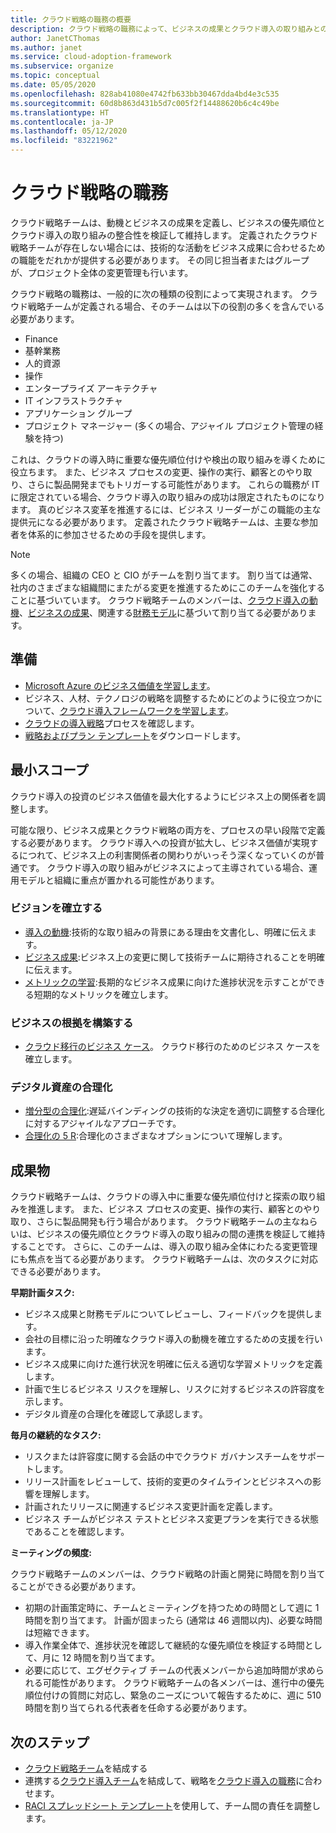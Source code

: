 ```yaml
---
title: クラウド戦略の職務の概要
description: クラウド戦略の職務によって、ビジネスの成果とクラウド導入の取り組みとの連携を実現する方法について説明します。
author: JanetCThomas
ms.author: janet
ms.service: cloud-adoption-framework
ms.subservice: organize
ms.topic: conceptual
ms.date: 05/05/2020
ms.openlocfilehash: 828ab41080e4742fb633bb30467dda4bd4e3c535
ms.sourcegitcommit: 60d8b863d431b5d7c005f2f14488620b6c4c49be
ms.translationtype: HT
ms.contentlocale: ja-JP
ms.lasthandoff: 05/12/2020
ms.locfileid: "83221962"
---
```

<!-- docsTest:ignore Microsoft-Cloud-Adoption-Framework-Strategy-and-Plan-Template -->

# <a name="cloud-strategy-functions"></a>クラウド戦略の職務

クラウド戦略チームは、動機とビジネスの成果を定義し、ビジネスの優先順位とクラウド導入の取り組みの整合性を検証して維持します。 定義されたクラウド戦略チームが存在しない場合には、技術的な活動をビジネス成果に合わせるための職能をだれかが提供する必要があります。 その同じ担当者またはグループが、プロジェクト全体の変更管理も行います。

クラウド戦略の職務は、一般的に次の種類の役割によって実現されます。 クラウド戦略チームが定義される場合、そのチームは以下の役割の多くを含んでいる必要があります。

- Finance
- 基幹業務
- 人的資源
- 操作
- エンタープライズ アーキテクチャ
- IT インフラストラクチャ
- アプリケーション グループ
- プロジェクト マネージャー (多くの場合、アジャイル プロジェクト管理の経験を持つ)

これは、クラウドの導入時に重要な優先順位付けや検出の取り組みを導くために役立ちます。 また、ビジネス プロセスの変更、操作の実行、顧客とのやり取り、さらに製品開発までもトリガーする可能性があります。 これらの職務が IT に限定されている場合、クラウド導入の取り組みの成功は限定されたものになります。 真のビジネス変革を推進するには、ビジネス リーダーがこの職能の主な提供元になる必要があります。 定義されたクラウド戦略チームは、主要な参加者を体系的に参加させるための手段を提供します。

> [!NOTE]
> 多くの場合、組織の CEO と CIO がチームを割り当てます。 割り当ては通常、社内のさまざまな組織間にまたがる変更を推進するためにこのチームを強化することに基づいています。 クラウド戦略チームのメンバーは、[クラウド導入の動機](../strategy/motivations.md)、[ビジネスの成果](../strategy/business-outcomes/index.md)、関連する[財務モデル](../strategy/financial-models.md)に基づいて割り当てる必要があります。

## <a name="preparation"></a>準備

- [Microsoft Azure のビジネス価値を学習します](https://docs.microsoft.com/learn/paths/learn-business-value-of-azure)。
- ビジネス、人材、テクノロジの戦略を調整するためにどのように役立つかについて、[クラウド導入フレームワークを学習します](https://docs.microsoft.com/learn/modules/microsoft-cloud-adoption-framework-for-azure)。
- [クラウドの導入戦略](../strategy/index.md)プロセスを確認します。
- [戦略およびプラン テンプレート](https://archcenter.blob.core.windows.net/cdn/fusion/readiness/Microsoft-Cloud-Adoption-Framework-Strategy-and-Plan-Template.docx)をダウンロードします。

## <a name="minimum-scope"></a>最小スコープ

クラウド導入の投資のビジネス価値を最大化するようにビジネス上の関係者を調整します。

可能な限り、ビジネス成果とクラウド戦略の両方を、プロセスの早い段階で定義する必要があります。 クラウド導入への投資が拡大し、ビジネス価値が実現するにつれて、ビジネス上の利害関係者の関わりがいっそう深くなっていくのが普通です。 クラウド導入の取り組みがビジネスによって主導されている場合、運用モデルと組織に重点が置かれる可能性があります。

### <a name="establish-a-vision"></a>ビジョンを確立する

- [導入の動機](../strategy/motivations.md):技術的な取り組みの背景にある理由を文書化し、明確に伝えます。
- [ビジネス成果](../strategy/business-outcomes/index.md):ビジネス上の変更に関して技術チームに期待されることを明確に伝えます。
- [メトリックの学習](../strategy/learning-metrics.md):長期的なビジネス成果に向けた進捗状況を示すことができる短期的なメトリックを確立します。

### <a name="build-business-justification"></a>ビジネスの根拠を構築する

- [クラウド移行のビジネス ケース](../strategy/cloud-migration-business-case.md)。 クラウド移行のためのビジネス ケースを確立します。

### <a name="rationalize-the-digital-estate"></a>デジタル資産の合理化

- [増分型の合理化](../digital-estate/rationalize.md):遅延バインディングの技術的な決定を適切に調整する合理化に対するアジャイルなアプローチです。
- [合理化の 5 R](../digital-estate/5-rs-of-rationalization.md):合理化のさまざまなオプションについて理解します。

## <a name="deliverable"></a>成果物

クラウド戦略チームは、クラウドの導入中に重要な優先順位付けと探索の取り組みを推進します。 また、ビジネス プロセスの変更、操作の実行、顧客とのやり取り、さらに製品開発も行う場合があります。 クラウド戦略チームの主なねらいは、ビジネスの優先順位とクラウド導入の取り組みの間の連携を検証して維持することです。 さらに、このチームは、導入の取り組み全体にわたる変更管理にも焦点を当てる必要があります。 クラウド戦略チームは、次のタスクに対応できる必要があります。

**早期計画タスク:**

- ビジネス成果と財務モデルについてレビューし、フィードバックを提供します。
- 会社の目標に沿った明確なクラウド導入の動機を確立するための支援を行います。
- ビジネス成果に向けた進行状況を明確に伝える適切な学習メトリックを定義します。
- 計画で生じるビジネス リスクを理解し、リスクに対するビジネスの許容度を示します。
- デジタル資産の合理化を確認して承認します。

**毎月の継続的なタスク:**

- リスクまたは許容度に関する会話の中でクラウド ガバナンスチームをサポートします。
- リリース計画をレビューして、技術的変更のタイムラインとビジネスへの影響を理解します。
- 計画されたリリースに関連するビジネス変更計画を定義します。
- ビジネス チームがビジネス テストとビジネス変更プランを実行できる状態であることを確認します。

**ミーティングの頻度:**

クラウド戦略チームのメンバーは、クラウド戦略の計画と開発に時間を割り当てることができる必要があります。

- 初期の計画策定時に、チームとミーティングを持つための時間として週に 1 時間を割り当てます。 計画が固まったら (通常は 46 週間以内)、必要な時間は短縮できます。
- 導入作業全体で、進捗状況を確認して継続的な優先順位を検証する時間として、月に 12 時間を割り当てます。
- 必要に応じて、エグゼクティブ チームの代表メンバーから追加時間が求められる可能性があります。 クラウド戦略チームの各メンバーは、進行中の優先順位付けの質問に対応し、緊急のニーズについて報告するために、週に 510 時間を割り当てられる代表者を任命する必要があります。

## <a name="next-steps"></a>次のステップ

- [クラウド戦略チーム](../get-started/team/cloud-strategy.md)を結成する
- 連携する[クラウド導入チーム](../get-started/team/cloud-adoption.md)を結成して、戦略を[クラウド導入の職務](./cloud-adoption.md)に合わせます。
- [RACI スプレッドシート テンプレート](https://archcenter.blob.core.windows.net/cdn/fusion/management/raci-template.xlsx)を使用して、チーム間の責任を調整します。
